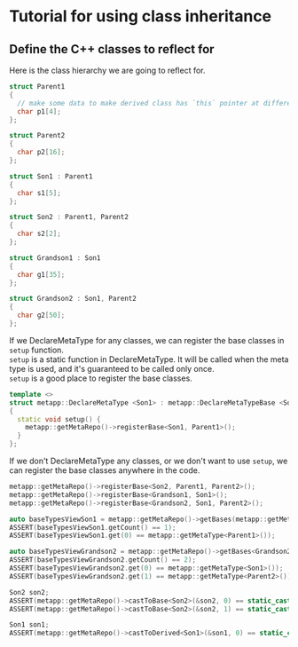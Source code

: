 [//]: # (Auto generated file, don't modify this file.)

# Tutorial for using class inheritance

## Define the C++ classes to reflect for

Here is the class hierarchy we are going to reflect for.

```c++
struct Parent1
{
  // make some data to make derived class has `this` pointer at different address
  char p1[4];
};

struct Parent2
{
  char p2[16];
};

struct Son1 : Parent1
{
  char s1[5];
};

struct Son2 : Parent1, Parent2
{
  char s2[2];
};

struct Grandson1 : Son1
{
  char g1[35];
};

struct Grandson2 : Son1, Parent2
{
  char g2[50];
};
```

If we DeclareMetaType for any classes, we can register the base classes in `setup` function.  
`setup` is a static function in DeclareMetaType. It will be called when the meta type is used,
and it's guaranteed to be called only once.  
`setup` is a good place to register the base classes.

```c++
template <>
struct metapp::DeclareMetaType <Son1> : metapp::DeclareMetaTypeBase <Son1>
{
  static void setup() {
    metapp::getMetaRepo()->registerBase<Son1, Parent1>();
  }
};
```

If we don't DeclareMetaType any classes, or we don't want to use `setup`,
we can register the base classes anywhere in the code.

```c++
metapp::getMetaRepo()->registerBase<Son2, Parent1, Parent2>();
metapp::getMetaRepo()->registerBase<Grandson1, Son1>();
metapp::getMetaRepo()->registerBase<Grandson2, Son1, Parent2>();

auto baseTypesViewSon1 = metapp::getMetaRepo()->getBases(metapp::getMetaType<Son1>());
ASSERT(baseTypesViewSon1.getCount() == 1);
ASSERT(baseTypesViewSon1.get(0) == metapp::getMetaType<Parent1>());

auto baseTypesViewGrandson2 = metapp::getMetaRepo()->getBases<Grandson2>();
ASSERT(baseTypesViewGrandson2.getCount() == 2);
ASSERT(baseTypesViewGrandson2.get(0) == metapp::getMetaType<Son1>());
ASSERT(baseTypesViewGrandson2.get(1) == metapp::getMetaType<Parent2>());

Son2 son2;
ASSERT(metapp::getMetaRepo()->castToBase<Son2>(&son2, 0) == static_cast<Parent1 *>(&son2));
ASSERT(metapp::getMetaRepo()->castToBase<Son2>(&son2, 1) == static_cast<Parent2 *>(&son2));

Son1 son1;
ASSERT(metapp::getMetaRepo()->castToDerived<Son1>(&son1, 0) == static_cast<Grandson1 *>(&son1));
```